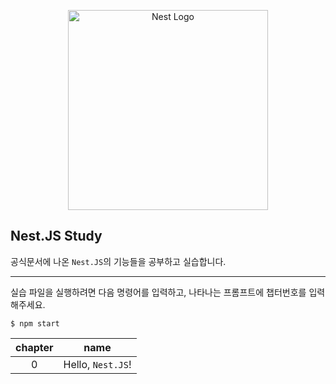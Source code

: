 <p align="center">
  <a href="http://nestjs.com/" target="blank"><img src="https://nestjs.com/img/logo_text.svg" width="320" alt="Nest Logo" /></a>
</p>

## Nest.JS Study

공식문서에 나온 `Nest.JS`의 기능들을 공부하고 실습합니다.

---

실습 파일을 실행하려면 다음 명령어를 입력하고, 나타나는 프롬프트에 챕터번호를 입력해주세요.

```
$ npm start
```

| chapter | name              |
| :-----: | ----------------- |
|    0    | Hello, `Nest.JS`! |
